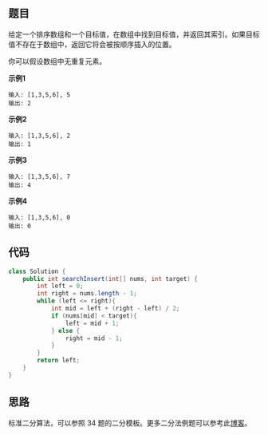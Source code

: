 ## 题目
给定一个排序数组和一个目标值，在数组中找到目标值，并返回其索引。如果目标值不存在于数组中，返回它将会被按顺序插入的位置。

你可以假设数组中无重复元素。

**示例1**
```
输入: [1,3,5,6], 5
输出: 2
```

**示例2**
```
输入: [1,3,5,6], 2
输出: 1
```

**示例3**
```
输入: [1,3,5,6], 7
输出: 4
```

**示例4**
```
输入: [1,3,5,6], 0
输出: 0
```

## 代码
```JAVA
class Solution {
    public int searchInsert(int[] nums, int target) {
        int left = 0;
        int right = nums.length - 1;
        while (left <= right){
            int mid = left + (right - left) / 2;
            if (nums[mid] < target){
                left = mid + 1;
            } else {
                right = mid - 1;
            }
        }
        return left;
    }
}
```
## 思路

标准二分算法，可以参照 34 题的二分模板。更多二分法例题可以参考此[博客](https://leetcode-cn.com/problems/search-insert-position/solution/te-bie-hao-yong-de-er-fen-cha-fa-fa-mo-ban-python-/)。